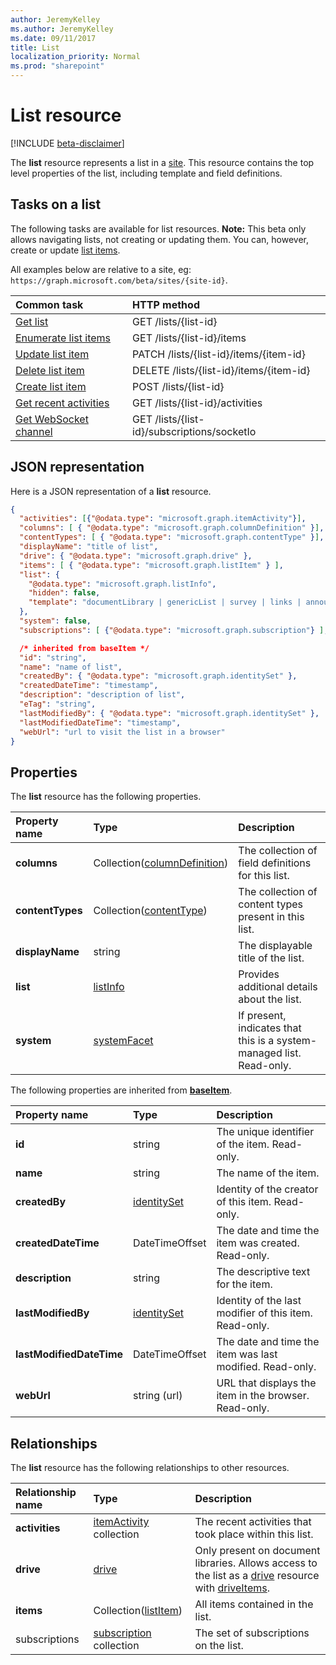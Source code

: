 ```yaml
---
author: JeremyKelley
ms.author: JeremyKelley
ms.date: 09/11/2017
title: List
localization_priority: Normal
ms.prod: "sharepoint"
---
```

# List resource

[!INCLUDE [beta-disclaimer](../../includes/beta-disclaimer.md)]

The **list** resource represents a list in a [site][].
This resource contains the top level properties of the list, including template and field definitions.

## Tasks on a list

The following tasks are available for list resources.
**Note:** This beta only allows navigating lists, not creating or updating them.
You can, however, create or update [list items][listItem].

All examples below are relative to a site, eg: `https://graph.microsoft.com/beta/sites/{site-id}`.

| Common task               | HTTP method
|:--------------------------|:------------------------------
| [Get list][]              | GET /lists/{list-id}
| [Enumerate list items][]  | GET /lists/{list-id}/items
| [Update list item][]      | PATCH /lists/{list-id}/items/{item-id}
| [Delete list item][]      | DELETE /lists/{list-id}/items/{item-id}
| [Create list item][]      | POST /lists/{list-id}
| [Get recent activities][] | GET /lists/{list-id}/activities
| [Get WebSocket channel][] | GET /lists/{list-id}/subscriptions/socketIo

[Get list]: ../api/list-get.md
[Enumerate list items]: ../api/listitem-list.md
[Update list item]: ../api/listitem-update.md
[Delete list item]: ../api/listitem-delete.md
[Create list item]: ../api/listitem-create.md
[Get recent activities]: ../api/activities-list.md
[Get WebSocket channel]: ../api/driveitem-subscriptions-socketio.md

## JSON representation

Here is a JSON representation of a **list** resource.

<!-- { "blockType": "resource", 
       "@odata.type": "microsoft.graph.list",
       "keyProperty": "id", 
       "optionalProperties": [ "items", "drive"] } -->

```json
{
  "activities": [{"@odata.type": "microsoft.graph.itemActivity"}],
  "columns": [ { "@odata.type": "microsoft.graph.columnDefinition" }],
  "contentTypes": [ { "@odata.type": "microsoft.graph.contentType" }],
  "displayName": "title of list",
  "drive": { "@odata.type": "microsoft.graph.drive" },
  "items": [ { "@odata.type": "microsoft.graph.listItem" } ],
  "list": {
    "@odata.type": "microsoft.graph.listInfo",
    "hidden": false,
    "template": "documentLibrary | genericList | survey | links | announcements | contacts ..."
  },
  "system": false,
  "subscriptions": [ {"@odata.type": "microsoft.graph.subscription"} ],

  /* inherited from baseItem */
  "id": "string",
  "name": "name of list",
  "createdBy": { "@odata.type": "microsoft.graph.identitySet" },
  "createdDateTime": "timestamp",
  "description": "description of list",
  "eTag": "string",
  "lastModifiedBy": { "@odata.type": "microsoft.graph.identitySet" },
  "lastModifiedDateTime": "timestamp",
  "webUrl": "url to visit the list in a browser"
}
```

## Properties

The **list** resource has the following properties.

| Property name    | Type                             | Description
|:-----------------|:---------------------------------|:---------------------------
| **columns**      | Collection([columnDefinition][]) | The collection of field definitions for this list.
| **contentTypes** | Collection([contentType][])      | The collection of content types present in this list.
| **displayName**  | string                           | The displayable title of the list.
| **list**         | [listInfo][]                     | Provides additional details about the list.
| **system**       | [systemFacet][]                  | If present, indicates that this is a system-managed list. Read-only.

The following properties are inherited from **[baseItem][]**.

| Property name            | Type             | Description
|:-------------------------|:-----------------|:-------------------------------
| **id**                   | string           | The unique identifier of the item. Read-only.
| **name**                 | string           | The name of the item.
| **createdBy**            | [identitySet][]  | Identity of the creator of this item. Read-only.
| **createdDateTime**      | DateTimeOffset   | The date and time the item was created. Read-only.
| **description**          | string           | The descriptive text for the item.
| **lastModifiedBy**       | [identitySet][]  | Identity of the last modifier of this item. Read-only.
| **lastModifiedDateTime** | DateTimeOffset   | The date and time the item was last modified. Read-only.
| **webUrl**               | string (url)     | URL that displays the item in the browser. Read-only.

## Relationships

The **list** resource has the following relationships to other resources.

| Relationship name | Type                        | Description
|:------------------|:----------------------------|:------------------------------
| **activities**    | [itemActivity][] collection | The recent activities that took place within this list.
| **drive**         | [drive][]                   | Only present on document libraries. Allows access to the list as a [drive][] resource with [driveItems][driveItem].
| **items**         | Collection([listItem][])    | All items contained in the list.
| subscriptions      | [subscription][] collection | The set of subscriptions on the list.

[baseItem]: baseitem.md
[contentType]: contenttype.md
[drive]: drive.md
[driveItem]: driveitem.md
[columnDefinition]: columndefinition.md
[identitySet]: identityset.md
[itemActivity]: itemactivity.md
[listInfo]: listinfo.md
[listItem]: listitem.md
[site]: site.md
[systemFacet]: systemfacet.md
[subscription]: subscription.md

<!--
{
  "type": "#page.annotation",
  "description": "",
  "keywords": "",
  "section": "documentation",
  "tocPath": "Resources/Lists",
  "tocBookmarks": {
    "Lists": "#"
  },
  "suppressions": []
}
-->
